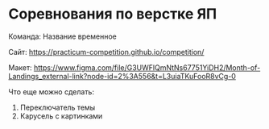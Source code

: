 # Соревнования по верстке ЯП
Команда: Название временное

Сайт: https://practicum-competition.github.io/competition/

Макет: https://www.figma.com/file/G3UWFlQmNtNs67751YiDH2/Month-of-Landings_external-link?node-id=2%3A556&t=L3uiaTKuFooR8vCg-0

Что еще можно сделать:
1. Переключатель темы
2. Карусель с картинками
